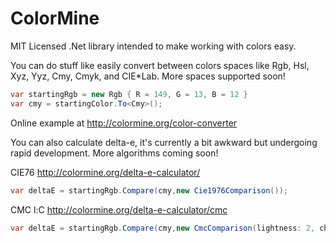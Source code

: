 ColorMine
=========

MIT Licensed .Net library intended to make working with colors easy.

You can do stuff like easily convert between colors spaces like Rgb, Hsl, Xyz, Yyz, Cmy, Cmyk, and CIE*Lab. More spaces supported soon!

```c#
var startingRgb = new Rgb { R = 149, G = 13, B = 12 }
var cmy = startingColor.To<Cmy>();
```

Online example at http://colormine.org/color-converter

You can also calculate delta-e, it's currently a bit awkward but undergoing rapid development. More algorithms coming soon!

CIE76 http://colormine.org/delta-e-calculator/
```c#
var deltaE = startingRgb.Compare(cmy,new Cie1976Comparison());
```

CMC l:C http://colormine.org/delta-e-calculator/cmc
```c#
var deltaE = startingRgb.Compare(cmy,new CmcComparison(lightness: 2, chroma: 1));
```
